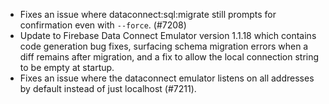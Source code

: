 - Fixes an issue where dataconnect:sql:migrate still prompts for confirmation even with `--force`. (#7208)
- Update to Firebase Data Connect Emulator version 1.1.18 which contains code generation bug fixes, surfacing schema migration errors when a diff remains after migration, and a fix to allow the local connection string to be empty at startup.
- Fixes an issue where the dataconnect emulator listens on all addresses by default instead of just localhost (#7211).
